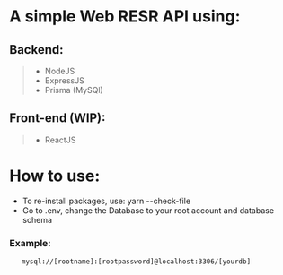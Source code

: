# A simple Web RESR API using:

## Backend:

 >* NodeJS
 >* ExpressJS
 >* Prisma (MySQl)

## Front-end (WIP):

>* ReactJS

# How to use:
* To re-install packages, use: yarn --check-file
* Go to .env, change the Database to your root account and database schema

### Example:
       mysql://[rootname]:[rootpassword]@localhost:3306/[yourdb]